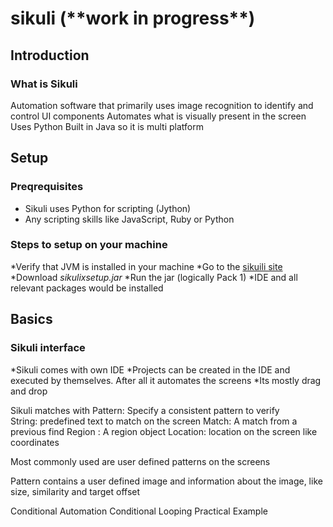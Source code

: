 # sikuli (\*\*work in progress\*\*)

## Introduction

### What is Sikuli
Automation software that primarily uses image recognition to identify and control UI components
Automates what is visually present in the screen
Uses Python
Built in Java so it is multi platform

## Setup
### Preqrequisites
-	Sikuli uses Python for scripting (Jython)
-	Any scripting skills like JavaScript, Ruby or Python 

### Steps to setup on your machine

*Verify that JVM is installed in your machine
*Go to the [sikuili site](http://www.Sikulix.com)
*Download *sikulixsetup.jar*
*Run the jar (logically Pack 1)
*IDE and all relevant packages would be installed

## Basics</br>
### Sikuli interface
*Sikuli comes with own IDE
*Projects can be created in the IDE and executed by themselves. After all it automates the screens
*Its mostly drag and drop





Sikuli matches with 
Pattern: Specify a consistent pattern to verify  
String: predefined text to match on the screen
Match: A match from a previous find
Region : A region object
Location: location on the screen like coordinates	

Most commonly used are user defined patterns on the screens


Pattern contains a user defined image and information about the image, like size, similarity and target offset
<place and example>




Conditional Automation
Conditional Looping
Practical Example
